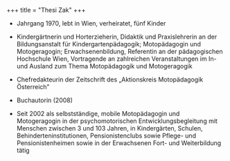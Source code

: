 +++
title = "Thesi Zak"
+++

- Jahrgang 1970, lebt in Wien, verheiratet, fünf Kinder

- Kindergärtnerin und Horterzieherin, Didaktik und Praxislehrerin an der Bildungsanstalt für Kindergartenpädagogik; Motopädagogin und Motogeragogin; Erwachsenenbildung, Referentin an der pädagogischen Hochschule Wien, Vortragende an zahlreichen Veranstaltungen im In- und Ausland zum Thema Motopädagogik und Motogeragogik

- Chefredakteurin der Zeitschrift des „Aktionskreis Motopädagogik Österreich”

- Buchautorin (2008)

- Seit 2002 als selbstständige, mobile Motopädagogin und Motogeragogin in der psychomotorischen Entwicklungsbegleitung mit Menschen zwischen 3 und 103 Jahren, in Kindergärten, Schulen, Behinderteninstitutionen, Pensionistenclubs sowie Pflege- und Pensionistenheimen sowie in der Erwachsenen Fort- und Weiterbildung tätig
